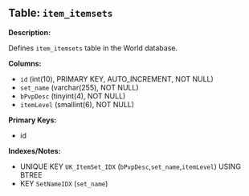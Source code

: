 ## Table: `item_itemsets`

**Description:**

Defines `item_itemsets` table in the World database.

**Columns:**
- `id` (int(10), PRIMARY KEY, AUTO_INCREMENT, NOT NULL)
- `set_name` (varchar(255), NOT NULL)
- `bPvpDesc` (tinyint(4), NOT NULL)
- `itemLevel` (smallint(6), NOT NULL)

**Primary Keys:**
- id

**Indexes/Notes:**
- UNIQUE KEY `UK_ItemSet_IDX` (`bPvpDesc`,`set_name`,`itemLevel`) USING BTREE
- KEY `SetNameIDX` (`set_name`)